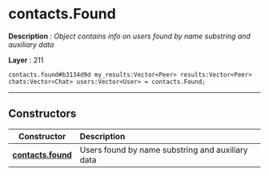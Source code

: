 # contacts.Found

**Description** : *Object contains info on users found by name substring and auxiliary data*

**Layer** : 211

```tl
contacts.found#b3134d9d my_results:Vector<Peer> results:Vector<Peer> chats:Vector<Chat> users:Vector<User> = contacts.Found;
```

---

## Constructors

| Constructor | Description |
| :---: | :--- |
| [**contacts.found**](constructor/contacts.found) | Users found by name substring and auxiliary data |